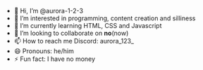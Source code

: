 - 👋 Hi, I’m @aurora-1-2-3
- 👀 I’m interested in programming, content creation and silliness
- 🌱 I’m currently learning HTML, CSS and Javascript
- 💞️ I’m looking to collaborate on **no**(now)
- 📫 How to reach me Discord: aurora_123_
- 😄 Pronouns: he/him
- ⚡ Fun fact: I have no money
